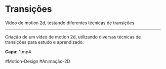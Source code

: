 # Transições

Vídeo de motion 2d, testando diferentes técnicas de transições

---

Criação de um vídeo de motion 2d, utilizando diversas técnicas de transições para estudo e aprendizado.

**Capa:** 1.mp4

#Motion-Design #Animação-2D